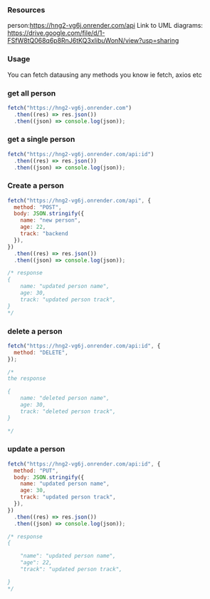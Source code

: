 ### Resources

person:https://hng2-vg6j.onrender.com/api
Link to UML diagrams: https://drive.google.com/file/d/1-FSfW8tQ068q6p8RnJ6tKQ3xIibuWonN/view?usp=sharing

### Usage

You can fetch datausing any methods you know ie fetch, axios etc

### get all person

```js
fetch("https://hng2-vg6j.onrender.com")
  .then((res) => res.json())
  .then((json) => console.log(json));
```

### get a single person

```js
fetch("https://hng2-vg6j.onrender.com/api:id")
  .then((res) => res.json())
  .then((json) => console.log(json));
```

### Create a person

```js
fetch("https://hng2-vg6j.onrender.com/api", {
  method: "POST",
  body: JSON.stringify({
    name: "new person",
    age: 22,
    track: "backend
  }),
})
  .then((res) => res.json())
  .then((json) => console.log(json));

/* response
{
    name: "updated person name",
    age: 30,
    track: "updated person track",
}
*/
```

### delete a person

```js
fetch("https://hng2-vg6j.onrender.com/api:id", {
  method: "DELETE",
});

/*
the response

{
    name: "deleted person name",
    age: 30,
    track: "deleted person track",
}

*/
```

### update a person

```js
fetch("https://hng2-vg6j.onrender.com/api:id", {
  method: "PUT",
  body: JSON.stringify({
    name: "updated person name",
    age: 30,
    track: "updated person track",
  }),
})
  .then((res) => res.json())
  .then((json) => console.log(json));

/* response
{

    "name": "updated person name",
    "age": 22,
    "track": "updated person track",

}
*/
```
